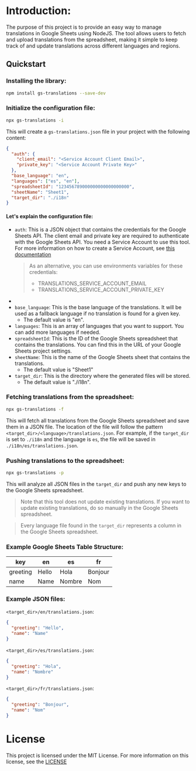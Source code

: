 # Introduction:

The purpose of this project is to provide an easy way to manage translations in Google Sheets using NodeJS. The tool allows users to fetch and upload translations from the spreadsheet, making it simple to keep track of and update translations across different languages and regions.

## Quickstart

### Installing the library:

```bash
npm install gs-translations --save-dev
```

### Initialize the configuration file:

```bash
npx gs-translations -i
```

This will create a `gs-translations.json` file in your project with the following content:

```json
{
  "auth": {
    "client_email": "<Service Account Client Email>",
    "private_key": "<Service Account Private Key>"
  },
  "base_language": "en",
  "languages": ["es", "en"],
  "spreadsheetId": "123456789000000000000000000",
  "sheetName": "Sheet1",
  "target_dir": "./i18n"
}
```

#### Let's explain the configuration file:

- `auth`: This is a JSON object that contains the credentials for the Google Sheets API. The client email and private key are required to authenticate with the Google Sheets API. You need a Service Account to use this tool. For more information on how to create a Service Account, see [this documentation](https://developers.google.com/workspace/guides/get-started)
  > As an alternative, you can use environments variables for these credentials:
  >
  > - TRANSLATIONS_SERVICE_ACCOUNT_EMAIL
  > - TRANSLATIONS_SERVICE_ACCOUNT_PRIVATE_KEY
-
- `base_language`: This is the base language of the translations. It will be used as a fallback language if no translation is found for a given key.
  - The default value is "en".
- `languages`: This is an array of languages that you want to support. You can add more languages if needed.
- `spreadsheetId`: This is the ID of the Google Sheets spreadsheet that contains the translations. You can find this in the URL of your Google Sheets project settings.
- `sheetName`: This is the name of the Google Sheets sheet that contains the translations.
  - The default value is "Sheet1"
- `target_dir`: This is the directory where the generated files will be stored.
  - The default value is "./i18n".

### Fetching translations from the spreadsheet:

```bash
npx gs-translations -f
```

This will fetch all translations from the Google Sheets spreadsheet and save them in a JSON file. The location of the file will follow the pattern `<target_dir>/<language>/translations.json`. For example, if the `target_dir` is set to `./i18n` and the language is `es`, the file will be saved in `./i18n/es/translations.json`.

### Pushing translations to the spreadsheet:

```bash
npx gs-translations -p
```

This will analyze all JSON files in the `target_dir` and push any new keys to the Google Sheets spreadsheet.

> Note that this tool does not update existing translations. If you want to update existing translations, do so manually in the Google Sheets spreadsheet.

> Every language file found in the `target_dir` represents a column in the Google Sheets spreadsheet.

### Example Google Sheets Table Structure:

| key      | en    | es     | fr      |
| -------- | ----- | ------ | ------- |
| greeting | Hello | Hola   | Bonjour |
| name     | Name  | Nombre | Nom     |

### Example JSON files:

`<target_dir>/en/translations.json`:

```json
{
  "greeting": "Hello",
  "name": "Name"
}
```

`<target_dir>/es/translations.json`:

```json
{
  "greeting": "Hola",
  "name": "Nombre"
}
```

`<target_dir>/fr/translations.json`:

```json
{
  "greeting": "Bonjour",
  "name": "Nom"
}
```

# License

This project is licensed under the MIT License. For more information on this license, see the [LICENSE](https://choosealicense.com/licenses/mit/)
